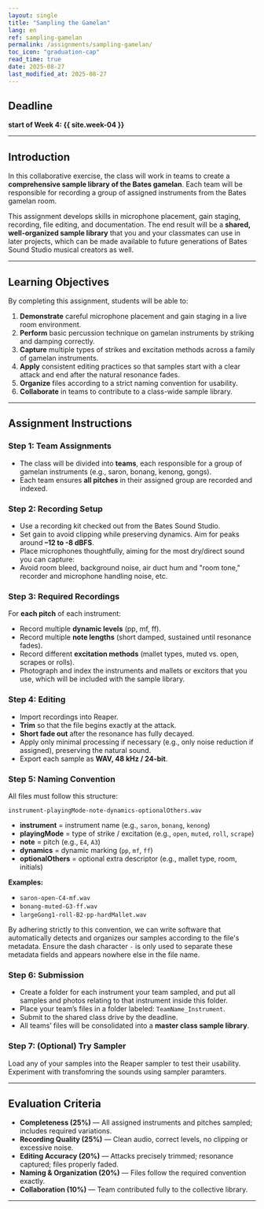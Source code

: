 ```yaml
---
layout: single
title: "Sampling the Gamelan"
lang: en
ref: sampling-gamelan
permalink: /assignments/sampling-gamelan/
toc_icon: "graduation-cap"
read_time: true
date: 2025-08-27
last_modified_at: 2025-08-27
---
```


## Deadline  
**start of Week 4: {{ site.week-04 }}**   

---

## Introduction  
In this collaborative exercise, the class will work in teams to create a **comprehensive sample library of the Bates gamelan**. Each team will be responsible for recording a group of assigned instruments from the Bates gamelan room.  

This assignment develops skills in microphone placement, gain staging, recording, file editing, and documentation. The end result will be a **shared, well-organized sample library** that you and your classmates can use in later projects, which can be made available to future generations of Bates Sound Studio musical creators as well.     

---

## Learning Objectives  
By completing this assignment, students will be able to:  
1. **Demonstrate** careful microphone placement and gain staging in a live room environment.  
2. **Perform** basic percussion technique on gamelan instruments by striking and damping correctly.
3. **Capture** multiple types of strikes and excitation methods across a family of gamelan instruments.  
4. **Apply** consistent editing practices so that samples start with a clear attack and end after the natural resonance fades.  
5. **Organize** files according to a strict naming convention for usability.  
6. **Collaborate** in teams to contribute to a class-wide sample library.  

---

## Assignment Instructions  

### Step 1: Team Assignments  
- The class will be divided into **teams**, each responsible for a group of gamelan instruments (e.g., saron, bonang, kenong, gongs).  
- Each team ensures **all pitches** in their assigned group are recorded and indexed.  

### Step 2: Recording Setup  
- Use a recording kit checked out from the Bates Sound Studio.     
- Set gain to avoid clipping while preserving dynamics. Aim for peaks around **–12 to -8 dBFS**.  
- Place microphones thoughtfully, aiming for the most dry/direct sound you can capture:  
- Avoid room bleed, background noise, air duct hum and "room tone," recorder and microphone handling noise, etc.  

### Step 3: Required Recordings  
For **each pitch** of each instrument:  
- Record multiple **dynamic levels** (pp, mf, ff).  
- Record multiple **note lengths** (short damped, sustained until resonance fades).  
- Record different **excitation methods** (mallet types, muted vs. open, scrapes or rolls).  
- Photograph and index the instruments and mallets or excitors that you use, which will be included with the sample library.   
    
### Step 4: Editing  
- Import recordings into Reaper.  
- **Trim** so that the file begins exactly at the attack.  
- **Short fade out** after the resonance has fully decayed.  
- Apply only minimal processing if necessary (e.g., only noise reduction if assigned), preserving the natural sound.  
- Export each sample as **WAV, 48 kHz / 24-bit**.  

### Step 5: Naming Convention  
All files must follow this structure:  

`instrument-playingMode-note-dynamics-optionalOthers.wav`   

- **instrument** = instrument name (e.g., `saron`, `bonang`, `kenong`)  
- **playingMode** = type of strike / excitation (e.g., `open`, `muted`, `roll`, `scrape`)  
- **note** = pitch (e.g., `E4`, `A3`)  
- **dynamics** = dynamic marking (`pp`, `mf`, `ff`)  
- **optionalOthers** = optional extra descriptor (e.g., mallet type, room, initials)  

**Examples:**  
- `saron-open-C4-mf.wav`  
- `bonang-muted-G3-ff.wav`  
- `largeGong1-roll-B2-pp-hardMallet.wav`  

By adhering strictly to this convention, we can write software that automatically detects and organizes our samples according to the file's metadata. Ensure the dash character `-` is only used to separate these metadata fields and appears nowhere else in the file name.     

### Step 6: Submission  
- Create a folder for each instrument your team sampled, and put all samples and photos relating to that instrument inside this folder.  
- Place your team’s files in a folder labeled: `TeamName_Instrument`.  
- Submit to the shared class drive by the deadline.  
- All teams’ files will be consolidated into a **master class sample library**.  

### Step 7: (Optional) Try Sampler   

Load any of your samples into the Reaper sampler to test their usability. Experiment with transfomring the sounds using sampler paramters.   

---

## Evaluation Criteria  
- **Completeness (25%)** — All assigned instruments and pitches sampled; includes required variations.  
- **Recording Quality (25%)** — Clean audio, correct levels, no clipping or excessive noise.  
- **Editing Accuracy (20%)** — Attacks precisely trimmed; resonance captured; files properly faded.  
- **Naming & Organization (20%)** — Files follow the required convention exactly.  
- **Collaboration (10%)** — Team contributed fully to the collective library.  

---

